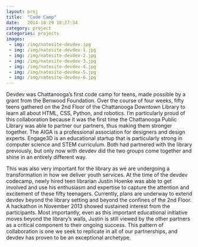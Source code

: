 ```yaml
---
layout: proj
title:  "Code Camp"
date:   2014-10-29 10:27:34
category: project
categories: projects
images:
 - img: /img/natesite-devdev.jpg
 - img: /img/natesite-devdev-1.jpg
 - img: /img/natesite-devdev-2.jpg
 - img: /img/natesite-devdev-3.jpg
 - img: /img/natesite-devdev-4.jpg
 - img: /img/natesite-devdev-5.jpg
 - img: /img/natesite-devdev-6.jpg
---
```


Devdev was Chattanooga’s first code camp for teens, made possible by a grant from the Benwood Foundation. Over the course of four weeks, fifty teens gathered on the 2nd Floor of the Chattanooga Downtown Library to learn all about HTML, CSS, Python, and robotics. I’m particularly proud of this collaboration because it was the first time the Chattanooga Public Library was able to partner our partners, thus making them stronger together. The AIGA is a professional association for designers and design experts. Engage3D is an educational startup that is particularly strong in computer science and STEM curriculum. Both had partnered with the library previously, but only now with devdev did the two groups come together and shine in an entirely different way.

This was also very important for the library as we are undergoing a transformation in how we deliver youth services. At the time of the devdev codecamp, newly hired teen librarian Justin Hoenke was able to get involved and use his enthusiasm and expertise to capture the attention and excitement of these fifty teenagers. Currently, plans are underway to extend devdev beyond the library setting and beyond the confines of the 2nd Floor. A hackathon in November 2013 showed sustained interest from the participants. Most importantly, even as this important educational initiative moves beyond the library’s walls, Justin is still viewed by the other partners as a critical component to their ongoing success. This pattern of collaboration is one we seek to replicate in all of our partnerships, and devdev has proven to be an exceptional archetype.